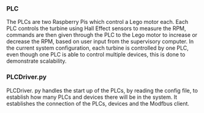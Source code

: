 ### PLC

The PLCs are two Raspberry Pis which control a Lego motor each. Each PLC controls the turbine using Hall Effect sensors to measure the RPM, commands are then given through the PLC to the Lego motor to increase or decrease the RPM, based on user input from the supervisory computer. In the current system configuration, each turbine is controlled by one PLC, even though one PLC is able to control multiple devices, this is done to demonstrate scalability.


### PLCDriver.py

PLCDriver. py handles the start up of the PLCs, by reading the config file, to establish how many PLCs and devices there will be in the system. It establishes the connection of the PLCs, devices and the Modfbus client.

